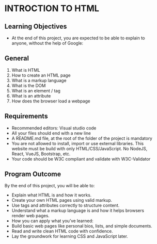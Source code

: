 # INTROCTION TO HTML

## Learning Objectives
- At the end of this project, you are expected to be able to explain to anyone, without the help of Google:

## General
1. What is HTML
2. How to create an HTML page
3. What is a markup language
4. What is the DOM
5. What is an element / tag
6. What is an attribute
7. How does the browser load a webpage

## Requirements
- Recommended editors: Visual studio code
- All your files should end with a new line
- A README.md file, at the root of the folder of the project is mandatory
- You are not allowed to install, import or use external libraries. This website must be build with only HTML/CSS/JavaScript. No NodeJS, React, VueJS, Bootstrap, etc.
- Your code should be W3C compliant and validate with W3C-Validator

## Program Outcome
By the end of this project, you will be able to:

- Explain what HTML is and how it works.
- Create your own HTML pages using valid markup.
- Use tags and attributes correctly to structure content.
- Understand what a markup language is and how it helps browsers render web pages.
- How you can apply what you’ve learned:
- Build basic web pages like personal bios, lists, and simple documents.
- Read and write clean HTML code with confidence.
- Lay the groundwork for learning CSS and JavaScript later.

